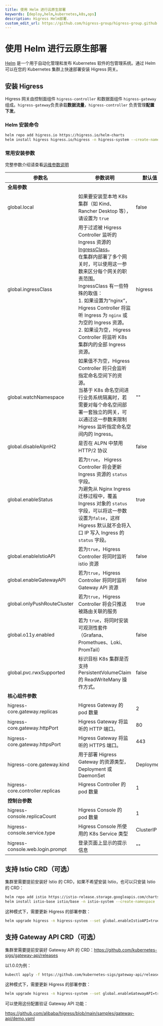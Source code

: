 ```yaml
---
title: 使用 Helm 进行云原生部署
keywords: [deploy,helm,kubernetes,k8s,ops]
description: Higress Helm部署.
custom_edit_url: https://github.com/higress-group/higress-group.github.io/blob/main/src/content/docs/latest/zh-cn/ops/deploy-by-helm.md
---
```


# 使用 Helm 进行云原生部署

[Helm](https://helm.sh/) 是一个用于自动化管理和发布 Kubernetes 软件的包管理系统。通过 Helm 可以在您的 Kubernetes 集群上快速部署安装 Higress 网关。

## 安装 Higress

Higress 网关由控制面组件 `higress-controller` 和数据面组件 `higress-gateway` 组成。`higress-gateway`负责承载**数据流量**，`higress-controller` 负责管理**配置下发**。

### Helm 安装命令

```bash
helm repo add higress.io https://higress.io/helm-charts
helm install higress higress.io/higress -n higress-system --create-namespace
```

### 常用安装参数

完整参数介绍请查看[运维参数说明](../user/configurations.md)

| **参数名** | **参数说明** | **默认值**    |
|---|---|------------|
| **全局参数** |  |            |
| global.local | 如果要安装至本地 K8s 集群（如 Kind、Rancher Desktop 等），请设置为 `true` | false      |
| global.ingressClass | 用于过滤被 Higress Controller 监听的 Ingress 资源的 [IngressClass](https://kubernetes.io/zh-cn/docs/concepts/services-networking/ingress/#ingress-class)。<br />在集群内部署了多个网关时，可以使用这一参数来区分每个网关的职责范围。<br />IngressClass 有一些特殊的取值：<br />1. 如果设置为“nginx”，Higress Controller 将监听 Ingress 为 `nginx` 或为空的 Ingress 资源。<br />2. 如果设为空，Higress Controller 将监听 K8s 集群内的全部 Ingress 资源。 | higress    |
| global.watchNamespace | 如果值不为空，Higress Controller 将只会监听指定命名空间下的资源。<br />当基于 K8s 命名空间进行业务系统隔离时，若需要对每个命名空间部署一套独立的网关，可以通过这一参数来限制 Higress 监听指定命名空间内的 Ingress。 | ""         |
| global.disableAlpnH2 | 是否在 ALPN 中禁用 HTTP/2 协议 | false      |
| global.enableStatus | 若为`true`， Higress Controller 将会更新 Ingress 资源的 `status` 字段。<br />为避免从 Nginx Ingress 迁移过程中，覆盖 Ingress 对象的 `status` 字段，可以将这一参数设置为`false`，这样 Higress 默认就不会将入口 IP 写入 Ingress 的 `status` 字段。 | true       |
| global.enableIstioAPI | 若为`true`，Higress Controller 将同时监听 istio 资源 | false      |
| global.enableGatewayAPI | 若为`true`，Higress Controller 将同时监听 Gateway API 资源 | false      |
| global.onlyPushRouteCluster | 若为`true`，Higress Controller 将会只推送被路由关联的服务 | true       |
| global.o11y.enabled | 若为 `true`，将同时安装可观测性套件（Grafana、Promethues、Loki、PromTail） | false      |
| global.pvc.rwxSupported | 标识目标 K8s 集群是否支持 PersistentVolumeClaim 的 ReadWriteMany 操作方式。 | false      |
| **核心组件参数** |  |            |
| higress-core.gateway.replicas | Higress Gateway 的 pod 数量 | 2          |
| higress-core.gateway.httpPort | Higress Gateway 将监听的 HTTP 端口。| 80         |
| higress-core.gateway.httpsPort | Higress Gateway 将监听的 HTTPS 端口。| 443        |
| higress-core.gateway.kind | 用于部署 Higress Gateway 的资源类型，Deployment 或 DaemonSet | Deployment |
| higress-core.controller.replicas | Higress Controller 的 pod 数量 | 1          |
| **控制台参数** |  |            |
| higress-console.replicaCount | Higress Console 的 pod 数量 | 1          |
| higress-console.service.type | Higress Console 所使用的 K8s Service 类型 | ClusterIP  |
| higress-console.web.login.prompt | 登录页面上显示的提示信息 | ""         |

## 支持 Istio CRD（可选）

集群里需要提前安装好 Istio 的 CRD，如果不希望安装 Istio，也可以只安装 Istio 的 CRD：

```bash
helm repo add istio https://istio-release.storage.googleapis.com/charts
helm install istio-base istio/base -n istio-system --create-namespace
```

这种模式下，需要更新 Higress 的部署参数：

```bash
helm upgrade higress -n higress-system --set global.enableIstioAPI=true higress.io/higress --reuse-values
```

## 支持 Gateway API CRD（可选）

集群里需要提前安装好 Gateway API 的 CRD：https://github.com/kubernetes-sigs/gateway-api/releases

以1.0.0为例：

```bash
kubectl apply -f https://github.com/kubernetes-sigs/gateway-api/releases/download/v1.0.0/experimental-install.yaml
```

这种模式下，需要更新 Higress 的部署参数：

```bash
helm upgrade higress -n higress-system --set global.enableGatewayAPI=true higress.io/higress --reuse-values
```

可以使用这份配置验证 Gateway API 功能：

https://github.com/alibaba/higress/blob/main/samples/gateway-api/demo.yaml
